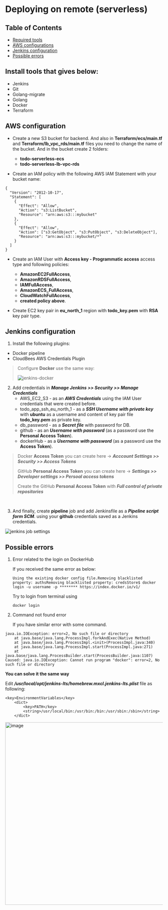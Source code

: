 # Deploying on remote (serverless)
## Table of Contents
  * [Required tools](#install-tools-that-gives-below)
  * [AWS configurations](#aws-configuration)
  * [Jenkins configuration](#jenkins-configuration)
  * [Possible errors](#possible-errors)


## Install tools that gives below:
- Jenkins
- Git
- Golang-migrate
- Golang
- Docker
- Terraform

## AWS configuration

- Create a new S3 bucket for backend. And also in **Terraform/ecs/main.tf**  and **Terraform/lb_vpc_rds/main.tf** files you need to change the name of the bucket. And in the bucket create 2 folders:
  - **todo-serverless-ecs**
  - **todo-serverless-lb-vpc-rds**

- Create an IAM policy with the following AWS IAM Statement with your bucket name:
```
{
  "Version": "2012-10-17",
  "Statement": [
    {
      "Effect": "Allow",
      "Action": "s3:ListBucket",
      "Resource": "arn:aws:s3:::mybucket"
    },
    {
      "Effect": "Allow",
      "Action": ["s3:GetObject", "s3:PutObject", "s3:DeleteObject"],
      "Resource": "arn:aws:s3:::mybucket/*"
    }
  ]
}
```

- Create an IAM User with **Access key - Programmatic access** access type and following policies:
  - **AmazonEC2FullAccess**,
  - **AmazonRDSFullAccess**,
  - **IAMFullAccess**,
  - **AmazonECS_FullAccess**,
  - **CloudWatchFullAccess**, 
  - **created policy above**.

- Create EC2 key pair in **eu_north_1** region with **todo_key.pem** with **RSA** key pair type.

## Jenkins configuration
1. Install the following plugins:
- Docker pipeline
- CloudBees AWS Credentials Plugin

> Configure **Docker** use the same way:
>
>![jenkins-docker](https://user-images.githubusercontent.com/71873090/188662136-888231cd-a20a-47e2-8318-4f3a65e6b183.jpg)


2. Add credentials in **_Manage Jenkins >> Security >> Manage Credentials_**
    - AWS_EC2_S3 - as an **_AWS Credentials_** using the IAM User credentials that were created before.
    - todo_app_ssh_eu_north_1 - as a **_SSH Username with private key_** with **ubuntu** as a username and content of key pair file **todo_key.pem** as private key.
    - db_password - as a **_Secret file_** with password for DB.
    - github - as an **_Username with password_** (as a password use the **Personal Access Token**).
    - dockerHub - as a **_Username with password_** (as a password use the **Access Token**).

> Docker **Access Token** you can create here -> **_Acccount Settings >> Security >> Access Tokens_**
>
> GitHub **Personal Access Token** you can create here -> **_Settings >> Developer settings >> Persoal access tokens_**
>
> Create the GitHub **Personal Access Token** with **_Full control of private repositories_**

<br>

3. And finally, create **pipeline** job and add Jenkinsfile as a **_Pipeline script form SCM_**. using your **github** credentials saved as a Jenkins credentials.

![jenkins job settings](https://user-images.githubusercontent.com/71873090/196144997-7408dc97-66df-420a-9f6c-e213acd3e918.jpg)


## Possible errors

1. Error related to the login on DockerHub

    If you received the same error as below:

    ```
    Using the existing docker config file.Removing blacklisted property: authsRemoving blacklisted property: credsStore$ docker login -u username -p ******** https://index.docker.io/v1/

    ```

    Try to login from terminal using

    ```
    docker login
    ```

2. Command not found error

    If you have similar error with some command.

```
java.io.IOException: error=2, No such file or directory
	at java.base/java.lang.ProcessImpl.forkAndExec(Native Method)
	at java.base/java.lang.ProcessImpl.<init>(ProcessImpl.java:340)
	at java.base/java.lang.ProcessImpl.start(ProcessImpl.java:271)
	at java.base/java.lang.ProcessBuilder.start(ProcessBuilder.java:1107)
Caused: java.io.IOException: Cannot run program "docker": error=2, No such file or directory
```

**You can solve it the same way**

Edit **_/usr/local/opt/jenkins-lts/homebrew.mxcl.jenkins-lts.plist_** file as following:

```
<key>EnvironmentVariables</key>     
	<dict>       
		<key>PATH</key>       
		<string>/usr/local/bin:/usr/bin:/bin:/usr/sbin:/sbin</string>     
	</dict>
```

<img width="582" alt="image" src="https://user-images.githubusercontent.com/71873090/182325011-cdaf2987-1c99-4b4f-b497-11a85944e9f9.png">
